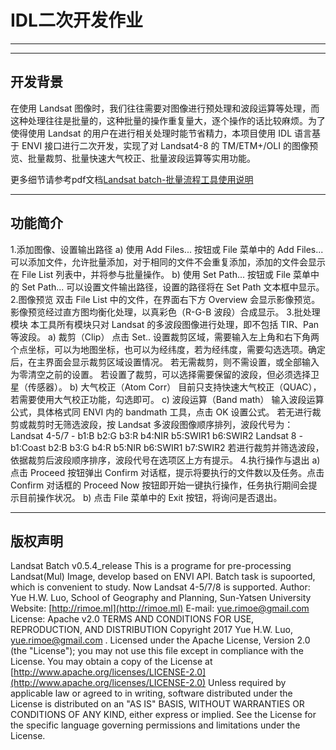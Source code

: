 # IDL二次开发作业

---

---

## 开发背景

在使用 Landsat 图像时，我们往往需要对图像进行预处理和波段运算等处理，而这种处理往往是批量的，这种批量的操作重复量大，逐个操作的话比较麻烦。为了使得使用 Landsat 的用户在进行相关处理时能节省精力，本项目使用 IDL 语言基于 ENVI 接口进行二次开发，实现了对 Landsat4-8 的 TM/ETM+/OLI 的图像预览、批量裁剪、批量快速大气校正、批量波段运算等实用功能。

更多细节请参考pdf文档[Landsat batch-批量流程工具使用说明 ](https://github.com/codeRimoe/homework/blob/master/Grade3/IDL/Landsat_batch_Introduction.pdf)

---

## 功能简介

1.添加图像、设置输出路径
a) 使用 Add Files... 按钮或 File 菜单中的 Add Files... 可以添加文件，允许批量添加，对于相同的文件不会重复添加，添加的文件会显示在 File List 列表中，并将参与批量操作。
b) 使用 Set Path... 按钮或 File 菜单中的 Set Path... 可以设置文件输出路径，设置的路径将在 Set Path 文本框中显示。
2.图像预览
双击 File List 中的文件，在界面右下方 Overview 会显示影像预览。影像预览经过直方图均衡化处理，以真彩色（R-G-B 波段）合成显示。
3.批处理模块
本工具所有模块只对 Landsat 的多波段图像进行处理，即不包括 TIR、Pan 等波段。
a) 裁剪（Clip）
点击 Set.. 设置裁剪区域，需要输入左上角和右下角两个点坐标，可以为地图坐标，也可以为经纬度，若为经纬度，需要勾选选项。确定后，在主界面会显示裁剪区域设置情况。
若无需裁剪，则不需设置，或全部输入为零清空之前的设置。
若设置了裁剪，可以选择需要保留的波段，但必须选择卫星（传感器）。
b) 大气校正（Atom Corr）
目前只支持快速大气校正（QUAC），若需要使用大气校正功能，勾选即可。
c) 波段运算（Band math）
输入波段运算公式，具体格式同 ENVI 内的 bandmath 工具，点击 OK 设置公式。
若无进行裁剪或裁剪时无筛选波段，按 Landsat 多波段图像顺序排列，波段代号为：
Landsat 4-5/7 - b1:B b2:G b3:R b4:NIR b5:SWIR1 b6:SWIR2
Landsat 8 - b1:Coast b2:B b3:G b4:R b5:NIR b6:SWIR1 b7:SWIR2
若进行裁剪并筛选波段，依据裁剪后波段顺序排序，波段代号在选项区上方有提示。
4.执行操作与退出
a) 点击 Proceed 按钮弹出 Confirm 对话框，提示将要执行的文件数以及任务。点击Confirm 对话框的 Proceed Now 按钮即开始一键执行操作，任务执行期间会提示目前操作状况。
b) 点击 File 菜单中的 Exit 按钮，将询问是否退出。

---

## 版权声明

Landsat Batch v0.5.4_release
This is a programe for pre-processing Landsat(Mul) Image, develop based on ENVI API.
Batch task is supoorted, which is convenient to study.
Now Landsat 4-5/7/8 is supported.
Author: Yue H.W. Luo, School of Geography and Planning, Sun-Yatsen University
Website: [http://rimoe.ml](http://rimoe.ml)
E-mail: yue.rimoe@gmail.com
License: Apache v2.0
TERMS AND CONDITIONS FOR USE, REPRODUCTION, AND DISTRIBUTION
Copyright 2017 Yue H.W. Luo, yue.rimoe@gmail.com .
Licensed under the Apache License, Version 2.0 (the "License"); you may not use this
file except in compliance with the
License. You may obtain a copy of the License at
[http://www.apache.org/licenses/LICENSE-2.0](http://www.apache.org/licenses/LICENSE-2.0)
Unless required by applicable law or agreed to in writing, software distributed under
the License is distributed on an "AS IS"
BASIS, WITHOUT WARRANTIES OR CONDITIONS OF ANY KIND, either express or implied.
See the License for the specific
language governing permissions and limitations under the License. 